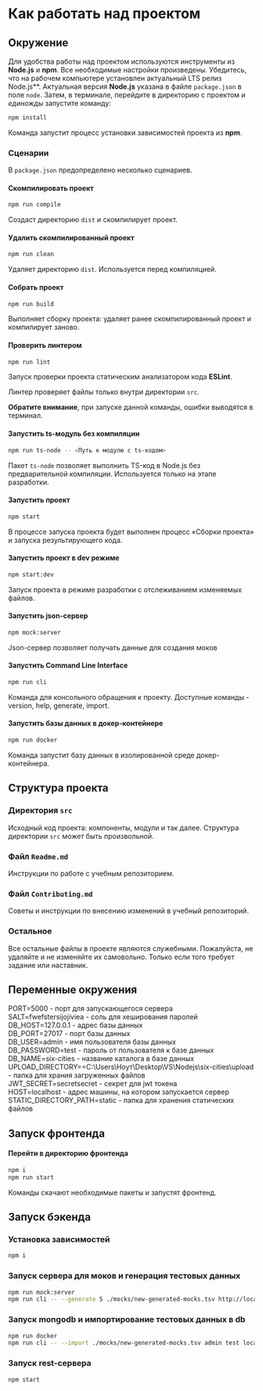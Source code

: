 # Как работать над проектом

## Окружение

Для удобства работы над проектом используются инструменты из **Node.js** и **npm**. Все необходимые настройки произведены. Убедитесь, что на рабочем компьютере установлен актуальный LTS релиз Node.js**. Актуальная версия **Node.js** указана в файле `package.json` в поле `node`. Затем, в терминале, перейдите в директорию с проектом и _единожды_ запустите команду:

```bash
npm install
```

Команда запустит процесс установки зависимостей проекта из **npm**.

### Сценарии

В `package.json` предопределено несколько сценариев.

#### Скомпилировать проект

```bash
npm run compile
```

Создаст директорию `dist` и скомпилирует проект.

#### Удалить скомпилированный проект

```bash
npm run clean
```

Удаляет директорию `dist`. Используется перед компиляцией.

#### Собрать проект

```bash
npm run build
```

Выполняет сборку проекта: удаляет ранее скомпилированный проект и компилирует заново.

#### Проверить линтером

```bash
npm run lint
```

Запуск проверки проекта статическим анализатором кода **ESLint**.

Линтер проверяет файлы только внутри директории `src`.

**Обратите внимание**, при запуске данной команды, ошибки выводятся в терминал.

#### Запустить ts-модуль без компиляции

```bash
npm run ts-node -- <Путь к модулю с ts-кодом>
```

Пакет `ts-node` позволяет выполнить TS-код в Node.js без предварительной компиляции. Используется только на этапе разработки.

#### Запустить проект

```bash
npm start
```

В процессе запуска проекта будет выполнен процесс «Сборки проекта» и запуска результирующего кода.

#### Запустить проект в dev режиме

```bash
npm start:dev
```

Запуск проекта в режиме разработки с отслеживанием изменяемых файлов.

#### Запустить json-сервер

```bash
npm mock:server
```

Json-сервер позволяет получать данные для создания моков

#### Запустить Command Line Interface

```bash
npm run cli
```

Команда для консольного обращения к проекту. Доступные команды - version, help, generate, import.

#### Запустить базы данных в докер-контейнере

```bash
npm run docker
```

Команда запустит базу данных в изолированной среде докер-контейнера.

## Структура проекта

### Директория `src`

Исходный код проекта: компоненты, модули и так далее. Структура директории `src` может быть произвольной.

### Файл `Readme.md`

Инструкции по работе с учебным репозиторием.

### Файл `Contributing.md`

Советы и инструкции по внесению изменений в учебный репозиторий.

### Остальное

Все остальные файлы в проекте являются служебными. Пожалуйста, не удаляйте и не изменяйте их самовольно. Только если того требует задание или наставник.

## Переменные окружения
PORT=5000 - порт для запускающегося сервера\
SALT=fwefstersijojiviea - соль для хеширования паролей\
DB_HOST=127.0.0.1 - адрес базы данных\
DB_PORT=27017 - порт базы данных\
DB_USER=admin - имя пользователя базы данных\
DB_PASSWORD=test - пароль от пользователя к базе данных\
DB_NAME=six-cities - название каталога в базе данных\
UPLOAD_DIRECTORY==C:\Users\Ноут\Desktop\VS\Nodejs\six-cities\upload - папка для храния загруженных файлов\
JWT_SECRET=secretsecret - секрет для jwt токена\
HOST=localhost - адрес машины, на котором запускается сервер\
STATIC_DIRECTORY_PATH=static - папка для хранения статических файлов

## Запуск фронтенда

#### Перейти в директорию фронтенда

```bash
npm i
npm run start
```

Команды скачают необходимые пакеты и запустят фронтенд.

## Запуск бэкенда

### Установка зависимостей
```bash
npm i
```

### Запуск сервера для моков и генерация тестовых данных
```bash
npm run mock:server
npm run cli -- --generate 5 ./mocks/new-generated-mocks.tsv http://localhost:3999/api
```

### Запуск mongodb и импортирование тестовых данных в db
```bash
npm run docker
npm run cli -- --import ./mocks/new-generated-mocks.tsv admin test localhost six-cities secret
```

### Запуск rest-сервера
```bash
npm start
```
